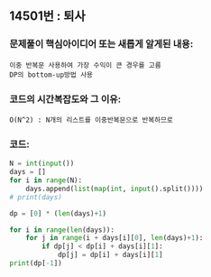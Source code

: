 ## 14501번 : 퇴사
### 문제풀이 핵심아이디어 또는 새롭게 알게된 내용: 
    이중 반복문 사용하여 가장 수익이 큰 경우를 고름
    DP의 bottom-up방법 사용 
    
### 코드의 시간복잡도와 그 이유:
    O(N^2) : N개의 리스트를 이중반복문으로 반복하므로


### 코드:
```python
N = int(input())
days = []
for i in range(N):
    days.append(list(map(int, input().split())))
# print(days)

dp = [0] * (len(days)+1)

for i in range(len(days)):
    for j in range(i + days[i][0], len(days)+1):
        if dp[j] < dp[i] + days[i][1]:
            dp[j] = dp[i] + days[i][1]
print(dp[-1]) 
```
